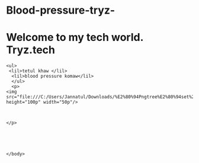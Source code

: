# Blood-pressure-tryz-
<!DOCTYPE html>
<html lang="en">
<head>
    <meta charset="UTF-8">
    <meta name="viewport" content="width=device-width, initial-scale=1.0">
    <title>Welcome to the tech world</title>
</head>
<body>
    <h1>Welcome to my tech world. Tryz.tech</h1>

    <ul>
     <lil>tetul khaw </lil>
      <lil>blood pressure komaw</lil>
      </ul>
      <p>
    <img src="file:///C:/Users/Jannatul/Downloads/%E2%80%94Pngtree%E2%80%94set%20of%20tamarind%20isolated%20on_5221676.png" height="100p" width="50p"/>
    

 
    </p>


    
    
    
    </body>
</html>
